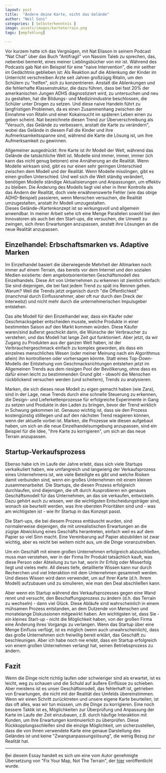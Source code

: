 ```yaml
---
layout: post
title:  "Ändere deine Karte, nicht das Gelände"
author: "Neil Soni"
categories: [ Selbsterkenntnis ]
image: assets/images/karteterrain.png
tags: [empfehlung]

--- 
```


Vor kurzem hatte ich das Vergnügen, mit Nat Eliason in seinem Podcast "Nat Chat" über das Buch "Antifragil" von Nassim Taleb zu sprechen, das, nebenbei bemerkt, eines meiner Lieblingsbücher von mir ist. Während des Podcasts gab Nat ein Beispiel für eine "naive Intervention", die mir seither im Gedächtnis geblieben ist: Als Reaktion auf die Ablenkung der Kinder im Unterricht verschreiben Ärzte seit Jahren großzügig Ritalin, um den Schülern zu "helfen", sich zu konzentrieren. Anstatt die Ablenkungen und die fehlerhafte Klassenstruktur, die dazu führen, dass bei fast 20% der amerikanischen Jungen ADHS diagnostiziert wird, zu untersuchen und neu zu gestalten, hat die Bildungs- und Medizinindustrie beschlossen, die Schüler unter Drogen zu setzen. Und diese naive Handeln führt zu langfristigen Problemen, da es einen Zusammenhang zwischen der Einnahme von Ritalin und einer Kokainsucht im späteren Leben einen zu geben scheint. Nat bezeichnete diesen Trend zur Überverschreibung als "Versuch, das Gelände zu verbessern, anstatt die Karte zu verändern", wobei das Gelände in diesem Fall die Kinder und ihre Aufmerksamkeitsspanne sind, während die Karte die Lösung ist, um ihre Aufmerksamkeit zu gewinnen.

Allgemeiner ausgedrückt: Ihre Karte ist ihr Modell der Welt, während das Gelände die tatsächliche Welt ist. Modelle sind immer, immer, immer (ich kann das nicht genug betonen) eine Annäherung an die Realität. Wenn Modelle wirksam sind, gibt es nur einen sehr geringen Unterschied zwischen dem Modell und der Realität. Wenn Modelle misslingen, gibt es einen großen Unterschied. Und weil sich die Welt ständig verändert, benötigen Modelle ständige Aktualisierungen und Anpassungen, um effektiv zu bleiben. Die Änderung des Modells liegt viel eher in Ihrer Kontrolle als das Ändern der Realität, doch viele erwähnenswerte Fehler (wie das obige ADHD-Beispiel) passieren, wenn Menschen versuchen, die Realität umzugestalten, anstatt ihr Modell umzugestalten.  
Dieses Gelände-/Kartenkonzept ist so wirkungsvoll und allgemein anwendbar. In meiner Arbeit sehe ich eine Menge Parallelen sowohl bei den Innovatoren als auch bei den Start-ups, die versuchen, die Umwelt zu zwingen, sich ihren Erwartungen anzupassen, anstatt ihre Lösungen an die neue Realität anzupassen.

## Einzelhandel: Erbschaftsmarken vs. Adaptive Marken

Im Einzelhandel basiert die überwiegende Mehrheit der Altmarken noch immer auf einem Terrain, das bereits vor dem Internet und den sozialen Medien existierte: dem angebotsorientierten Geschäftsmodell des Einzelhandels. Diese Art von Unternehmen zu erkennen ist ziemlich einfach: Sie sind diejenigen, die bei fast jedem Trend zu spät ins Rennen gehen. Warum? Weil die Trends jetzt organisch durch "die Öffentlichkeit" (manchmal durch Einflussnehmer, aber oft nur durch den Dreck der Interwebz) und nicht mehr durch die unternehmerischen Impulsgeber entstehen.

Das alte Modell für den Einzelhandel war, dass ein Käufer oder Geschmacksgeber entscheiden musste, welche Produkte in einer bestimmten Saison auf den Markt kommen würden. Diese Käufer waren/sind äußerst geschickt darin, die Wünsche der Verbraucher zu verstehen, und das Modell hat lange Zeit gut funktioniert. Aber jetzt, da wir Zugang zu Produkten aus der ganzen Welt haben, ist der Verbrauchergeschmack einfach zu komplex geworden, als dass ein einzelnes menschliches Wesen (oder meiner Meinung nach ein Algorithmus allein) ihn kontrollieren oder vorhersagen könnte. Statt eines Top-Down-Modells der Entstehung von Geschmacksrichtungen entstehen jetzt im Allgemeinen Trends aus dem riesigen Pool der Bevölkerung, ohne dass es dafür einen leicht zu bestimmenden Grund gibt - obwohl die Menschen rückblickend versuchen werden (und scheitern), Trends zu analysieren.

Marken, die sich dieses neue Modell zu eigen gemacht haben (wie Zara), sind in der Lage, neue Trends durch eine schnelle Steuerung zu erkennen, die Design- und Lieferkettenprozesse für erfolgreiche Experimente in Gang zu setzen und Produkte in den Laden zu bringen, bevor der Trend wirklich in Schwung gekommen ist. Genauso wichtig ist, dass sie den Prozess kostengünstig stilllegen und auf den nächsten Trend reagieren können, wenn der aktuelle vorbei ist. Marken, die Prozesse wie diesen aufgebaut haben, um sich an die neue Einzelhandelsumgebung anzupassen, sind ein Beispiel für die Idee, "ihre Karte zu korrigieren", um sich an das neue Terrain anzupassen.

## Startup-Verkaufsprozess

Ebenso habe ich im Laufe der Jahre erlebt, dass sich viele Startups verkalkuliert haben, wie umfangreich und langwierig der Verkaufsprozess eines Unternehmens ist, wie viele Beteiligte es gibt und welche Risiken damit verbunden sind, wenn ein großes Unternehmen mit einem kleinen zusammenarbeitet. Die Startups, die diesen Prozess erfolgreich durchlaufen, sind diejenigen, die oft durch Ausprobieren ein genaues Geschäftsmodell für das Unternehmen, an das sie verkaufen, entwickeln. Dazu gehört auch zu wissen, wer die wichtigsten Entscheidungsträger sind, wonach sie beurteilt werden, was ihre obersten Prioritäten sind und - was am wichtigsten ist - wie Ihr Startup in das Konzept passt.

Die Start-ups, die bei diesem Prozess enttäuscht wurden, sind normalerweise diejenigen, die mit unrealistischen Erwartungen an die zügige Abwicklung eines Geschäfts herantreten, einfach weil es auf dem Papier so viel Sinn macht. Eine Vereinbarung auf Papier abzubilden ist zwar wichtig, aber es reicht bei weitem nicht aus, um die Dinge voranzutreiben.

Um ein Geschäft mit einem großen Unternehmen erfolgreich abzuschließen, muss man verstehen, wer in der Firma Ihr Produkt tatsächlich kauft, was diese Person oder Abteilung zu tun hat, worin ihr Erfolg oder Misserfolg liegt und vieles mehr. All dieses tiefe, detaillierte Wissen kann nur durch Recherchen und viel Interaktion mit dem Unternehmen gesammelt werden. Und dieses Wissen wird dann verwendet, um auf Ihrer Karte (d.h. Ihrem Modell) aufzubauen und zu simulieren, wie man den Deal abschließen kann.

Aber wenn ein Startup während des Verkaufsprozesses gegen eine Wand rennt und versucht, den Beschaffungsprozess zu ändern (d.h. das Terrain zu wechseln) - dann viel Glück. Diese Abläufe sind wahrscheinlich in einem mühsamen Prozess entstanden, an dem Dutzende von Menschen und monatelange Diskussionen mitgewirkt haben. Am wichtigsten ist, dass Sie - ein kleines Start-up - nicht die Möglichkeit haben, von der großen Firma eine Änderung ihres Vorgangs zu verlangen. Wenn das Startup über eine Menge Einfluss verfügt, ist es möglich (wenn auch unwahrscheinlich), dass das große Unternehmen sich freiwillig bereit erklärt, das Geschäft zu beschleunigen. Aber ich habe noch nie erlebt, dass ein Startup erfolgreich von einem großen Unternehmen verlangt hat, seinen Betriebsprozess zu ändern.

## Fazit

Wenn die Dinge nicht richtig laufen oder schwieriger sind als erwartet, ist es leicht, weg zu schauen und die Schuld auf äußere Einflüsse zu schieben. Aber meistens ist es unser Geschäftsmodell, das fehlerhaft ist, getrieben von Erwartungen, die nicht mit der Realität des Umfelds übereinstimmen. Wenn wir einen Schritt zurücktreten und unsere eigene Karte beurteilen, ist das oft alles, was wir tun müssen, um die Dinge zu korrigieren. Eine noch bessere Taktik ist es, Möglichkeiten zur Überprüfung und Anpassung der Karte im Laufe der Zeit einzubauen, z.B. durch häufige Interaktion mit Kunden, um Ihre Erwartungen kontinuierlich zu überprüfen. Diese Rückkopplungsschleifen sind die einzige Möglichkeit, um sicherzustellen, dass die von Ihnen verwendete Karte eine genaue Darstellung des Geländes ist und keine "Zwangsanpassungslösung", die wenig Bezug zur Realität hat.


---

Bei diesem Essay handelt es sich um eine vom Autor genehmigte Übersetzung von "Fix Your Map, Not The Terrain", der  [hier](https://www.neilsoni.com/fix-map-not-terrain/) veröffentlicht wurde.
